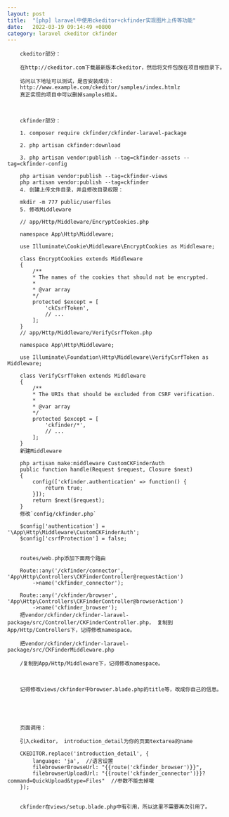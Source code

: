 ```yaml
---
layout: post
title:  "[php] laravel中使用ckeditor+ckfinder实现图片上传等功能"
date:   2022-03-19 09:14:49 +0800
category: laravel ckeditor ckfinder
---
```





        ckeditor部分：

        在http://ckeditor.com下载最新版本ckeditor，然后将文件包放在项目根目录下。

        访问以下地址可以测试，是否安装成功：
        http://www.example.com/ckeditor/samples/index.htmlz
        真正实现的项目中可以删掉samples相关。



        ckfinder部分：

        1. composer require ckfinder/ckfinder-laravel-package

        2. php artisan ckfinder:download

        3. php artisan vendor:publish --tag=ckfinder-assets --tag=ckfinder-config

        php artisan vendor:publish --tag=ckfinder-views
        php artisan vendor:publish --tag=ckfinder
        4. 创建上传文件目录，并且修改目录权限：

        mkdir -m 777 public/userfiles
        5. 修改Middleware

        // app/Http/Middleware/EncryptCookies.php

        namespace App\Http\Middleware;

        use Illuminate\Cookie\Middleware\EncryptCookies as Middleware;

        class EncryptCookies extends Middleware
        {
            /**
            * The names of the cookies that should not be encrypted.
            *
            * @var array
            */
            protected $except = [
                'ckCsrfToken',
                // ...
            ];
        }
        // app/Http/Middleware/VerifyCsrfToken.php

        namespace App\Http\Middleware;

        use Illuminate\Foundation\Http\Middleware\VerifyCsrfToken as Middleware;

        class VerifyCsrfToken extends Middleware
        {
            /**
            * The URIs that should be excluded from CSRF verification.
            *
            * @var array
            */
            protected $except = [
                'ckfinder/*',
                // ...
            ];
        }
        新建Middleware

        php artisan make:middleware CustomCKFinderAuth
        public function handle(Request $request, Closure $next)
        {
            config(['ckfinder.authentication' => function() {
                return true;
            }]);
            return $next($request);
        }
        修改`config/ckfinder.php`

        $config['authentication'] = '\App\Http\Middleware\CustomCKFinderAuth';
        $config['csrfProtection'] = false;


        routes/web.php添加下面两个路由

        Route::any('/ckfinder/connector', 'App\Http\Controllers\CKFinderController@requestAction')
            ->name('ckfinder_connector');

        Route::any('/ckfinder/browser', 'App\Http\Controllers\CKFinderController@browserAction')
            ->name('ckfinder_browser');
        把vendor/ckfinder/ckfinder-laravel-package/src/Controller/CKFinderController.php， 复制到App/Http/Controllers下，记得修改namespace。

        把vendor/ckfinder/ckfinder-laravel-package/src/CKFinderMiddleware.php

        /复制到App/Http/Middleware下，记得修改namespace。



        记得修改views/ckfinder中browser.blade.php的title等，改成你自己的信息。





        页面调用：

        引入ckeditor， introduction_detail为你的页面textarea的name

        CKEDITOR.replace('introduction_detail', {
            language: 'ja',  //语言设置
            filebrowserBrowseUrl: "{{route('ckfinder_browser')}}",
            filebrowserUploadUrl: "{{route('ckfinder_connector')}}?command=QuickUpload&type=Files"  //参数不能去掉哦
        });


        ckfinder在views/setup.blade.php中有引用，所以这里不需要再次引用了。






    